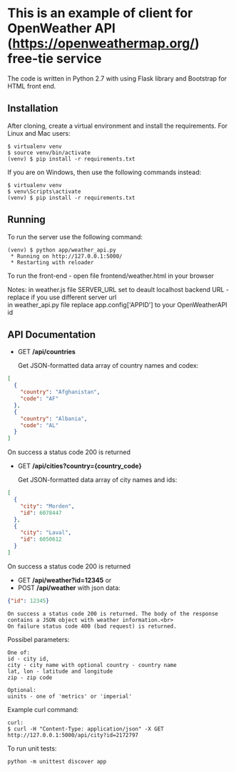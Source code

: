 This is an example of client for OpenWeather API (https://openweathermap.org/) free-tie service
=========

The code is written in Python 2.7 with using Flask library and Bootstrap for HTML front end.

Installation
------------
After cloning, create a virtual environment and install the requirements. For Linux and Mac users:

    $ virtualenv venv
    $ source venv/bin/activate
    (venv) $ pip install -r requirements.txt

If you are on Windows, then use the following commands instead:

    $ virtualenv venv
    $ venv\Scripts\activate
    (venv) $ pip install -r requirements.txt

Running
-------
To run the server use the following command:

    (venv) $ python app/weather_api.py
     * Running on http://127.0.0.1:5000/
     * Restarting with reloader
     
To run the front-end - open file frontend/weather.html in your browser

Notes:
in weather.js file SERVER_URL set to deault localhost backend URL - replace if you use different server url  
in weather_api.py file replace app.config['APPID'] to your OpenWeatherAPI id

API Documentation
-----------------

- GET **/api/countries**

    Get JSON-formatted data array of country names and codex:
```json
[
  {
    "country": "Afghanistan",
    "code": "AF"
  },
  {
    "country": "Albania",
    "code": "AL"
  }
]
```
On success a status code 200 is returned

- GET **/api/cities?country={country_code}**

    Get JSON-formatted data array of city names and ids:
```json
[
  {
    "city": "Morden",
    "id": 6078447
  },
  {
    "city": "Laval",
    "id": 6050612
  }
]
```
On success a status code 200 is returned

- GET **/api/weather?id=12345**
or
- POST **/api/weather** with json data:
```json
{"id": 12345}
```
    On success a status code 200 is returned. The body of the response contains a JSON object with weather information.<br>
    On failure status code 400 (bad request) is returned.
Possibel parameters:

```text
One of:
id - city id, 
city - city name with optional country - country name
lat, lon - latitude and longitude 
zip - zip code

Optional:
uinits - one of 'metrics' or 'imperial'

```

Example curl command:
```text
curl:
$ curl -H "Content-Type: application/json" -X GET http://127.0.0.1:5000/api/city?id=2172797
```

To run unit tests:
```text
python -m unittest discover app
```